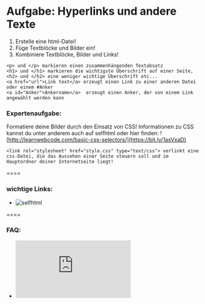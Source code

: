 Aufgabe: Hyperlinks und andere Texte
====

1. Erstelle eine html-Datei!
2. Füge Textblöcke und Bilder ein!
3. Kombiniere Textblöcke, Bilder und Links!


```
<p> und </p> markieren einen zusammenhängenden Textabsatz
<h1> und </h1> markieren die wichtigste Überschrift auf einer Seite, <h2> und </h2> eine weniger wichtige Überschrift etc...
<a href="url">Link text</a> erzeugt einen Link zu einer anderen Datei oder einem #Anker
<a id="Anker">Ankername</a>  erzeugt einen Anker, der von einem Link angewählt werden kann
```

### Expertenaufgabe:
Formatiere deine Bilder durch den Einsatz von CSS! Informationen zu CSS kannst du unter anderem auch auf selfhtml oder hier finden: ![http://learnwebcode.com/basic-css-selectors/](https://bit.ly/1asVxaD)


```
<link rel="stylesheet" href="style.css" type="text/css"> verlinkt eine css-Datei, die das Aussehen einer Seite steuern soll und im Hauptordner deiner Internetseite liegt!
```


====

### wichtige Links:
* ![selfhtml](https://bit.ly/1gjBmCs)


====

### FAQ:
* ![Link zum FAQ](https://github.com/cartz/schule/blob/master/faq.md)